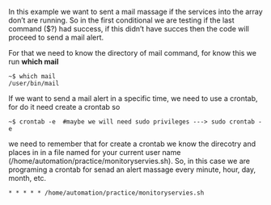 In this example we want to sent a mail massage if the services into the array don’t are running. So in the 
first conditional we are testing if the last command ($?) had success, if this didn’t have succes then the 
code will proceed to send a mail alert. 

For that we need to know the directory of mail command, for know this we run **which mail**
```
~$ which mail 
/user/bin/mail
``` 

If we want to send a mail alert in a specific time, we need to use a crontab, for do it need create a crontab so 

```
~$ crontab -e  #maybe we will need sudo privileges ---> sudo crontab -e 
```

we need to remember that for create a crontab we know the direcotry and places in in a file named for your
current user name (/home/automation/practice/monitoryservies.sh). So, in this case we are programing a crontab for senad an alert massage every minute, hour, day, month, etc.

```
* * * * * /home/automation/practice/monitoryservies.sh
```

